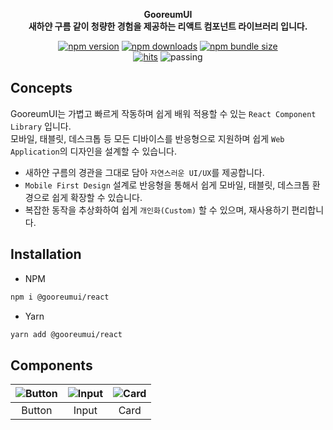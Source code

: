 <div align="center">

<b> GooreumUI</b><br>
<b>새하얀 구름 같이 청량한 경험을 제공하는 리액트 컴포넌트 라이브러리 입니다.</b>

[![npm version](https://img.shields.io/npm/v/@gooreumui/react?logo=npm)](https://www.npmjs.com/package/@gooreumui/react)
[![npm downloads](https://img.shields.io/npm/dm/@gooreumui/react?logo=npm)](https://www.npmjs.com/package/@gooreumui/react)
[![npm bundle size](https://img.shields.io/bundlephobia/min/@gooreumui/react?logo=npm)](https://www.npmjs.com/package/@gooreumui/react)  
[![hits](https://hits.seeyoufarm.com/api/count/incr/badge.svg?url=https%3A%2F%2Fgithub.com%2Fgwansikk%2FGooreumUI&count_bg=%2379C83D&title_bg=%23555555&icon=github.svg&icon_color=%23E7E7E7&title=hits&edge_flat=false)](https://hits.seeyoufarm.com)
![passing](https://img.shields.io/badge/test-passing-brightgreen?logo=github)

</div>

## Concepts

GooreumUI는 가볍고 빠르게 작동하며 쉽게 배워 적용할 수 있는 `React Component Library` 입니다.  
모바일, 태블릿, 데스크톱 등 모든 디바이스를 반응형으로 지원하며 쉽게 `Web Application`의 디자인을 설계할 수 있습니다.

- 새하얀 구름의 경관을 그대로 담아 `자연스러운 UI/UX`를 제공합니다.
- `Mobile First Design` 설계로 반응형을 통해서 쉽게 모바일, 태블릿, 데스크톱 환경으로 쉽게 확장할 수 있습니다.
- 복잡한 동작을 추상화하여 쉽게 `개인화(Custom)` 할 수 있으며, 재사용하기 편리합니다.

## Installation

- NPM

```bash
npm i @gooreumui/react
```

- Yarn

```bash
yarn add @gooreumui/react
```

## Components

| <img alt="Button" src=""> | <img alt="Input" src=""> | <img alt="Card" src=""> |
| :-----------------------: | :----------------------: | :---------------------: |
|          Button           |          Input           |          Card           |

